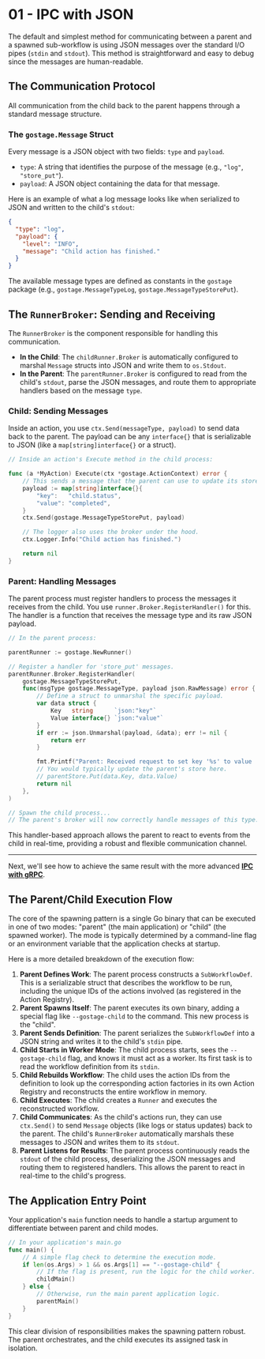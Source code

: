 # 01 - IPC with JSON

The default and simplest method for communicating between a parent and a spawned sub-workflow is using JSON messages over the standard I/O pipes (`stdin` and `stdout`). This method is straightforward and easy to debug since the messages are human-readable.

## The Communication Protocol

All communication from the child back to the parent happens through a standard message structure.

### The `gostage.Message` Struct

Every message is a JSON object with two fields: `type` and `payload`.

-   `type`: A string that identifies the purpose of the message (e.g., `"log"`, `"store_put"`).
-   `payload`: A JSON object containing the data for that message.

Here is an example of what a log message looks like when serialized to JSON and written to the child's `stdout`:

```json
{
  "type": "log",
  "payload": {
    "level": "INFO",
    "message": "Child action has finished."
  }
}
```

The available message types are defined as constants in the `gostage` package (e.g., `gostage.MessageTypeLog`, `gostage.MessageTypeStorePut`).

## The `RunnerBroker`: Sending and Receiving

The `RunnerBroker` is the component responsible for handling this communication.

-   **In the Child**: The `childRunner.Broker` is automatically configured to marshal `Message` structs into JSON and write them to `os.Stdout`.
-   **In the Parent**: The `parentRunner.Broker` is configured to read from the child's `stdout`, parse the JSON messages, and route them to appropriate handlers based on the message `type`.

### Child: Sending Messages

Inside an action, you use `ctx.Send(messageType, payload)` to send data back to the parent. The payload can be any `interface{}` that is serializable to JSON (like a `map[string]interface{}` or a struct).

```go
// Inside an action's Execute method in the child process:

func (a *MyAction) Execute(ctx *gostage.ActionContext) error {
    // This sends a message that the parent can use to update its store.
    payload := map[string]interface{}{
        "key":   "child.status",
        "value": "completed",
    }
    ctx.Send(gostage.MessageTypeStorePut, payload)

    // The logger also uses the broker under the hood.
    ctx.Logger.Info("Child action has finished.")

    return nil
}
```

### Parent: Handling Messages

The parent process must register handlers to process the messages it receives from the child. You use `runner.Broker.RegisterHandler()` for this. The handler is a function that receives the message type and its raw JSON payload.

```go
// In the parent process:

parentRunner := gostage.NewRunner()

// Register a handler for 'store_put' messages.
parentRunner.Broker.RegisterHandler(
    gostage.MessageTypeStorePut,
    func(msgType gostage.MessageType, payload json.RawMessage) error {
        // Define a struct to unmarshal the specific payload.
        var data struct {
            Key   string      `json:"key"`
            Value interface{} `json:"value"`
        }
        if err := json.Unmarshal(payload, &data); err != nil {
            return err
        }

        fmt.Printf("Parent: Received request to set key '%s' to value '%v'\n", data.Key, data.Value)
        // You would typically update the parent's store here.
        // parentStore.Put(data.Key, data.Value)
        return nil
    },
)

// Spawn the child process...
// The parent's broker will now correctly handle messages of this type.
```

This handler-based approach allows the parent to react to events from the child in real-time, providing a robust and flexible communication channel.

---

Next, we'll see how to achieve the same result with the more advanced [**IPC with gRPC**](./02-ipc-grpc.md).

## The Parent/Child Execution Flow

The core of the spawning pattern is a single Go binary that can be executed in one of two modes: "parent" (the main application) or "child" (the spawned worker). The mode is typically determined by a command-line flag or an environment variable that the application checks at startup.

Here is a more detailed breakdown of the execution flow:

1.  **Parent Defines Work**: The parent process constructs a `SubWorkflowDef`. This is a serializable struct that describes the workflow to be run, including the unique IDs of the actions involved (as registered in the Action Registry).
2.  **Parent Spawns Itself**: The parent executes its own binary, adding a special flag like `--gostage-child` to the command. This new process is the "child".
3.  **Parent Sends Definition**: The parent serializes the `SubWorkflowDef` into a JSON string and writes it to the child's `stdin` pipe.
4.  **Child Starts in Worker Mode**: The child process starts, sees the `--gostage-child` flag, and knows it must act as a worker. Its first task is to read the workflow definition from its `stdin`.
5.  **Child Rebuilds Workflow**: The child uses the action IDs from the definition to look up the corresponding action factories in its own Action Registry and reconstructs the entire workflow in memory.
6.  **Child Executes**: The child creates a `Runner` and executes the reconstructed workflow.
7.  **Child Communicates**: As the child's actions run, they can use `ctx.Send()` to send `Message` objects (like logs or status updates) back to the parent. The child's `RunnerBroker` automatically marshals these messages to JSON and writes them to its `stdout`.
8.  **Parent Listens for Results**: The parent process continuously reads the `stdout` of the child process, deserializing the JSON messages and routing them to registered handlers. This allows the parent to react in real-time to the child's progress.

## The Application Entry Point

Your application's `main` function needs to handle a startup argument to differentiate between parent and child modes.

```go
// In your application's main.go
func main() {
    // A simple flag check to determine the execution mode.
    if len(os.Args) > 1 && os.Args[1] == "--gostage-child" {
        // If the flag is present, run the logic for the child worker.
        childMain()
    } else {
        // Otherwise, run the main parent application logic.
        parentMain()
    }
}
```
This clear division of responsibilities makes the spawning pattern robust. The parent orchestrates, and the child executes its assigned task in isolation.